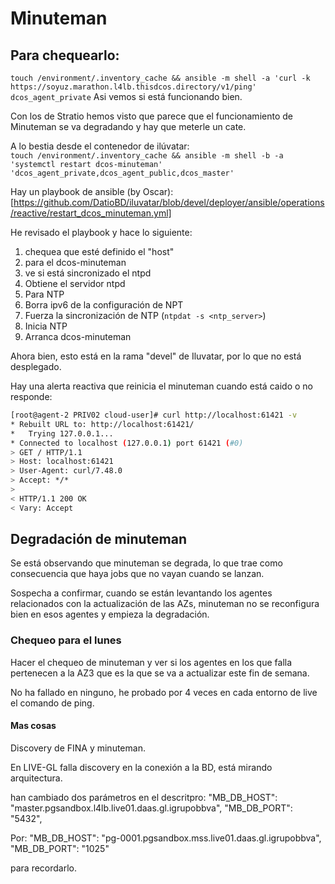 # Minuteman

## Para chequearlo:  
`touch /environment/.inventory_cache && ansible -m shell -a 'curl -k https://soyuz.marathon.l4lb.thisdcos.directory/v1/ping' dcos_agent_private`
    Asi vemos si está funcionando bien.

Con los de Stratio hemos visto que parece que el funcionamiento de Minuteman se va degradando y hay que meterle un cate.

A lo bestia desde el contenedor de ilúvatar:  
`touch /environment/.inventory_cache && ansible -m shell -b -a 'systemctl restart dcos-minuteman' 'dcos_agent_private,dcos_agent_public,dcos_master'`

Hay un playbook de ansible (by Oscar):
[https://github.com/DatioBD/iluvatar/blob/devel/deployer/ansible/operations/reactive/restart_dcos_minuteman.yml]

He revisado el playbook y hace lo siguiente:
1. chequea que esté definido el "host"
2. para el dcos-minuteman
3. ve si está sincronizado el ntpd
4. Obtiene el servidor ntpd
5. Para NTP
6. Borra ipv6 de la configuración de NPT
7. Fuerza la sincronización de NTP (`ntpdat -s <ntp_server>`)
8. Inicia NTP
9. Arranca dcos-minuteman

Ahora bien, esto está en la rama "devel" de Iluvatar, por lo que no está desplegado.

Hay una alerta reactiva que reinicia el minuteman cuando está caido o no responde:

~~~ bash
[root@agent-2 PRIV02 cloud-user]# curl http://localhost:61421 -v
* Rebuilt URL to: http://localhost:61421/
*   Trying 127.0.0.1...
* Connected to localhost (127.0.0.1) port 61421 (#0)
> GET / HTTP/1.1
> Host: localhost:61421
> User-Agent: curl/7.48.0
> Accept: */*
>
< HTTP/1.1 200 OK
< Vary: Accept
~~~

## Degradación de minuteman

Se está observando que minuteman se degrada, lo que trae como consecuencia que haya jobs que no vayan cuando se lanzan. 

Sospecha a confirmar, cuando se están levantando los agentes relacionados con la actualización de las AZs, minuteman no se reconfigura bien en esos agentes y empieza la degradación.

### Chequeo para el lunes

Hacer el chequeo de minuteman y ver si los agentes en los que falla pertenecen a la AZ3 que es la que se va a actualizar este fin de semana.

No ha fallado en ninguno, he probado por 4 veces en cada entorno de live el comando de ping.

#### Mas cosas

Discovery de FINA y minuteman.

En LIVE-GL falla discovery en la conexión a la BD, está mirando arquitectura.

han cambiado dos parámetros en el descritpro:
 "MB_DB_HOST": "master.pgsandbox.l4lb.live01.daas.gl.igrupobbva",
 "MB_DB_PORT": "5432",

Por: 
 "MB_DB_HOST": "pg-0001.pgsandbox.mss.live01.daas.gl.igrupobbva",
 "MB_DB_PORT": "1025"

 para recordarlo.